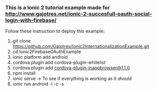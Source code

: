 ### This is a Ionic 2 tutorial example made for http://www.gajotres.net/ionic-2-succesfull-oauth-social-login-with-firebase/

Follow these instruction to deploy this example:

1. git clone https://github.com/Gajotres/Ionic2InternationalizationExample.git
2. cd Ionic2FirebaseOAuthExample
3. ionic platform add android
4. cordova plugin add cordova-plugin-whitelist
5. cordova plugin add cordova-plugin-inappbrowser@1.1.0
5. npm install
6. ionic serve -> To see if everything is working as it should
7. ionic run android -l -c -s
